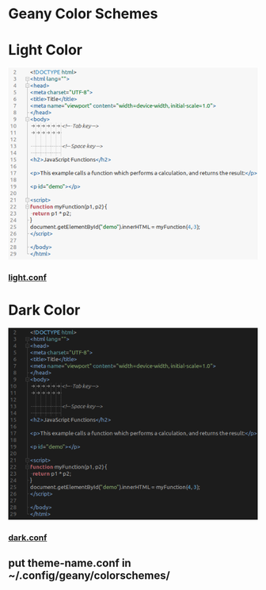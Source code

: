 # Geany Color Schemes

# Light Color
![This is an image](light.png)
### [light.conf](light.conf)


# Dark Color
![This is an image](dark.png)
### [dark.conf](dark.conf)

## put theme-name.conf in ~/.config/geany/colorschemes/

